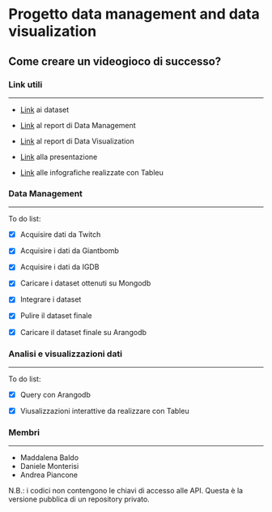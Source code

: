 # Progetto data management and data visualization



## Come creare un videogioco di successo?



### Link utili

----

- [Link](https://drive.google.com/drive/u/0/folders/1QxfOTWAOcLSVjg-QvkRJwD4GvP54gEp2) ai dataset

- [Link](https://github.com/AndreaPiancone/Data-Management-and-Data-Visualization/blob/master/Report%20%2B%20Slides/Report_Data_Management_BMP.pdf) al report di Data Management

- [Link](https://github.com/AndreaPiancone/Data-Management-and-Data-Visualization/blob/master/Report%20%2B%20Slides/Report_Data_Visualization_BMP.pdf) al report di Data Visualization

- [Link](https://github.com/AndreaPiancone/Data-Management-and-Data-Visualization/blob/master/Report%20%2B%20Slides/presentazione_data_man_def_3.pdf) alla presentazione 

- [Link](https://public.tableau.com/profile/andrea2646#!/vizhome/VisualizzazioniEsamesettembre/Storia1) alle infografiche realizzate con Tableu



### Data Management

---

To do list:

- [x] Acquisire dati da Twitch

- [x] Acquisire i dati da Giantbomb

- [x] Acquisire i dati da IGDB

- [x] Caricare i dataset ottenuti su Mongodb

- [x] Integrare i dataset

- [x] Pulire il dataset finale

- [x] Caricare il dataset finale su Arangodb
  
  

### Analisi e visualizzazioni dati

---

To do list:

- [x] Query con Arangodb

- [x] Viusalizzazioni interattive da realizzare con Tableu


### Membri
---
- Maddalena Baldo
- Daniele Monterisi
- Andrea Piancone



N.B.: i codici non contengono le chiavi di accesso alle API. Questa è la versione pubblica di un repository privato.
